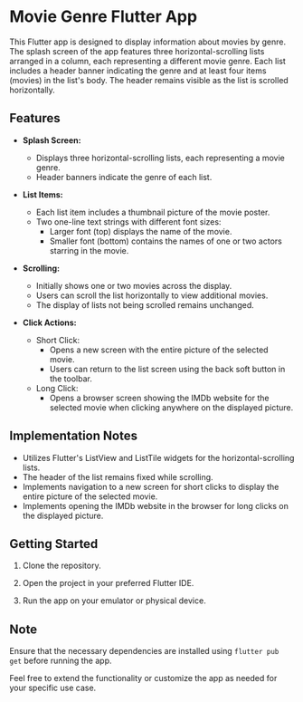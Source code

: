 # Movie Genre Flutter App

This Flutter app is designed to display information about movies by genre. The splash screen of the app features three horizontal-scrolling lists arranged in a column, each representing a different movie genre. Each list includes a header banner indicating the genre and at least four items (movies) in the list's body. The header remains visible as the list is scrolled horizontally.

## Features

- **Splash Screen:**
  - Displays three horizontal-scrolling lists, each representing a movie genre.
  - Header banners indicate the genre of each list.

- **List Items:**
  - Each list item includes a thumbnail picture of the movie poster.
  - Two one-line text strings with different font sizes:
    - Larger font (top) displays the name of the movie.
    - Smaller font (bottom) contains the names of one or two actors starring in the movie.

- **Scrolling:**
  - Initially shows one or two movies across the display.
  - Users can scroll the list horizontally to view additional movies.
  - The display of lists not being scrolled remains unchanged.

- **Click Actions:**
  - Short Click:
    - Opens a new screen with the entire picture of the selected movie.
    - Users can return to the list screen using the back soft button in the toolbar.
  - Long Click:
    - Opens a browser screen showing the IMDb website for the selected movie when clicking anywhere on the displayed picture.

## Implementation Notes

- Utilizes Flutter's ListView and ListTile widgets for the horizontal-scrolling lists.
- The header of the list remains fixed while scrolling.
- Implements navigation to a new screen for short clicks to display the entire picture of the selected movie.
- Implements opening the IMDb website in the browser for long clicks on the displayed picture.

## Getting Started

1. Clone the repository.

2. Open the project in your preferred Flutter IDE.

3. Run the app on your emulator or physical device.

## Note

Ensure that the necessary dependencies are installed using `flutter pub get` before running the app.

Feel free to extend the functionality or customize the app as needed for your specific use case.
